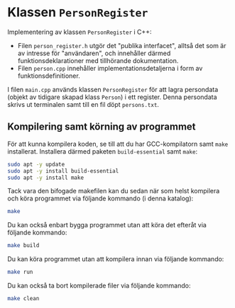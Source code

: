 # Klassen `PersonRegister`

Implementering av klassen `PersonRegister` i C++:
* Filen `person_register.h` utgör det "publika interfacet", alltså det som är av intresse för "användaren", och innehåller därmed funktionsdeklarationer med tillhörande dokumentation.
* Filen `person.cpp` innehåller implementationsdetaljerna i form av funktionsdefinitioner.

I filen `main.cpp` används klassen `PersonRegister` för att lagra persondata (objekt av tidigare skapad klass `Person`) i ett register. Denna persondata skrivs ut terminalen samt till en fil döpt `persons.txt`.

## Kompilering samt körning av programmet
För att kunna kompilera koden, se till att du har GCC-kompilatorn samt `make` installerat. 
Installera därmed paketen `build-essential` samt `make`:

```bash
sudo apt -y update
sudo apt -y install build-essential
sudo apt -y install make
```

Tack vara den bifogade makefilen kan du sedan när som helst kompilera och köra programmet via följande kommando (i denna katalog):

```bash
make
```

Du kan också enbart bygga programmet utan att köra det efteråt via följande kommando:

```bash
make build
```

Du kan köra programmet utan att kompilera innan via följande kommando:

```bash
make run
```

Du kan också ta bort kompilerade filer via följande kommando:

```bash
make clean
```